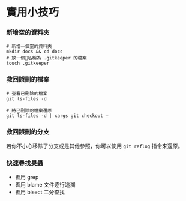 # 實用小技巧

### 新增空的資料夾


```
# 新增一個空的資料夾
mkdir docs && cd docs
# 放一個名稱為 .gitkeeper 的檔案
touch .gitkeeper
```

### 救回誤刪的檔案

```
# 查看已刪除的檔案
git ls-files -d

# 將已刪除的檔案還原
git ls-files -d | xargs git checkout —
```

### 救回誤刪的分支

若你不小心移除了分支或是其他參照，你可以使用 `git reflog` 指令來還原。

### 快速尋找臭蟲

* 善用 grep
* 善用 blame 文件逐行追溯
* 善用 bisect 二分查找
